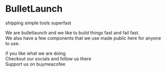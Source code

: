 # BulletLaunch
shipping simple tools superfast  

We are bulletlaunch and we like to build things fast and fail fast.  
We also have a few components that we use made public here for anyone to use.  

if you like what we are doing  
Checkout our socials and follow us there  
Support us on buymeacofee  
